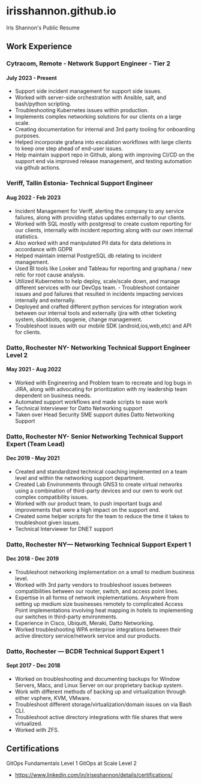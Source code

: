 # irisshannon.github.io
Iris Shannon's Public Resume


## Work Experience


### Cytracom, Remote - Network Support Engineer - Tier 2
#### July 2023 - Present
- Support side incident management for support side issues.
- Worked with server-side orchestration with Ansible, salt, and bash/python scripting.
- Troubleshooting Kubernetes issues within production.
- Implements complex networking solutions for our clients on a large scale.
- Creating documentation for internal and 3rd party tooling for onboarding purposes.
- Helped incorporate grafana into escalation workflows with large clients to keep one step ahead of end-user issues.
- Help maintain support repo in Github, along with improving CI/CD on the support end via improved release management, and testing automation via github actions.

### Veriff, Tallin Estonia- Technical Support Engineer
#### Aug 2022 - Feb 2023
- Incident Management for Veriff, alerting the company to any service failures, along with providing status updates externally to our clients.
- Worked with SQL mostly with postgresql to create custom reporting for our clients, internally with incident reporting along with our own internal statistics.
- Also worked with and manipulated PII data for data deletions in accordance with GDPR
- Helped maintain internal PostgreSQL db relating to incident management.
- Used BI tools like Looker and Tableau for reporting and graphana / new relic for root cause analysis.
- Utilized Kubernetes to help deploy, scale/scale down, and manage different services with our DevOps team.
        - Troubleshoot container issues and pod failures that resulted in incidents impacting services internally and externally.
- Deployed and crafted different python services for integration work between our internal tools and externally (jira with other ticketing system, slackbots, opsgenie, change management.
- Troubleshoot issues with our mobile SDK (android,ios,web,etc) and API for clients.

### Datto, Rochester NY- Networking Technical Support Engineer Level 2
#### May 2021 - Aug 2022
- Worked with Engineering and Problem team to recreate and log bugs in JIRA, along with advocating for prioritization with my leadership team dependent on business needs.
- Automated support workflows and made scripts to ease work
- Technical Interviewer for Datto Networking support
- Taken over Head Security SME support duties Datto Networking Support

### Datto, Rochester NY- Senior Networking Technical Support Expert (Team Lead)
#### Dec 2019 - May 2021

- Created and standardized technical coaching implemented on a team level and within the networking support department.
- Created Lab Environments through GNS3 to create virtual networks using a combination of third-party devices and our own to work out complex compatibility issues.
- Worked with our product team, to push important bugs and improvements that were a high impact on the support end.
- Created some helper scripts for the team to reduce the time it takes to troubleshoot given issues.
- Technical Interviewer for DNET support

### Datto, Rochester NY— Networking Technical Support Expert 1 
#### Dec 2018 - Dec 2019
- Troubleshoot networking implementation on a small to medium business level.
- Worked with 3rd party vendors to troubleshoot issues between compatibilities between our router, switch, and access point lines.
- Expertise in all forms of network implementations. Anywhere from setting up medium size businesses remotely to complicated Access Point implementations involving heat mapping in hotels to implementing our switches in third-party environments.
- Experience in Cisco, Ubiquiti, Meraki, Datto Networking.
- Worked troubleshooting WPA enterprise integrations between their active directory service/network service and our products.

### Datto, Rochester — BCDR Technical Support Expert 1 
#### Sept 2017 - Dec 2018
- Worked on troubleshooting and documenting backups for Window Servers, Macs, and Linux Server on our proprietary backup system.
- Work with different methods of backing up and virtualization through either vsphere, KVM, VMware.
- Troubleshoot different storage/virtualization/domain issues on via Bash CLI.
- Troubleshoot active directory integrations with file shares that were virtualized.
- Worked with ZFS.

## Certifications

GitOps Fundamentals Level 1
GitOps at Scale Level 2
- https://www.linkedin.com/in/iriseshannon/details/certifications/
